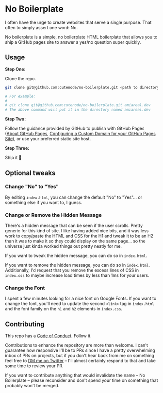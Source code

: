 # No Boilerplate

I often have the urge to create websites that serve a single purpose. That often to simply assert one word: No.

No boilerplate is a simple, no boilerplate HTML boilerplate that allows you to ship a GitHub pages site to answer a yes/no question super quickly.

## Usage

**Step One:**

Clone the repo.

```bash
git clone git@github.com:cutenode/no-boilerplate.git <path to directory you want to put it in>

# For example:
#
# git clone git@github.com:cutenode/no-boilerplate.git amiareal.dev
# The above command will put it in the directory named amiareal.dev
```

**Step Two:**

Follow the guidance provided by GitHub to publish with GitHub Pages ([About GitHub Pages](https://help.github.com/en/articles/about-github-pages), [Configuring a Custom Domain for your GitHub Pages Site](https://help.github.com/en/articles/configuring-a-custom-domain-for-your-github-pages-site)), or use your preferred static site host.

**Step Three:**

Ship it 🚢

## Optional tweaks

### Change "No" to "Yes"

By editing `index.html`, you can change the default "No" to "Yes"... or something else if you want to, I guess.

### Change or Remove the Hidden Message

There's a hidden message that can be seen if the user scrolls. Pretty generic for this kind of site. I like having added nice bits, and it was less work to copy/paste the HTML and CSS for the H1 and tweak it to be an H2 than it was to make it so they could display on the same page... so the universe just kinda worked things out pretty neatly for me.

If you want to tweak the hidden message, you can do so in `index.html`.

If you want to remove the hidden message, you can do so in `index.html`. Additionally, I'd request that you remove the excess lines of CSS in `index.css` to maybe increase load times by less than 1ms for your users.

### Change the Font

I spent a few minutes looking for a nice font on Google Fonts. If you want to change the font, you'll need to update the second `<link>` tag in `index.html` and the font family on the `h1` and `h2` elements in `index.css`.

## Contributing

This repo has a [Code of Conduct](./CODE_OF_CONDUCT.md). Follow it.

Contributions to enhance the repository are more than welcome. I can't guarantee how responsive I'll be to PRs since I have a pretty overwhelming inbox of PRs on projects, but if you don't hear back from me on something feel free to [DM me on Twitter](https://twitter.com/bitandbang) – I'll almost certainly respond to that and take some time to review your PR.

If you want to contribute anything that would invalidate the name – No Boilerplate – please reconsider and don't spend your time on something that probably won't be merged.
